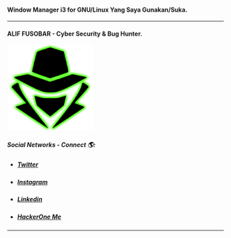#### Window Manager i3 for GNU/Linux Yang Saya Gunakan/Suka.

****
#### ALIF FUSOBAR - Cyber Security & Bug Hunter.

<img src="0011.png" alt="ALIF FUSOBAR - Master of Cyber Security Indonesia - xcod3bughunt3r.id">

##### Social Networks - Connect 🌎:

* ##### [Twitter](https://mobile.twitter.com/Xcod3bughunt3r)

* ##### [Instagram](https://instagram.com/xcod3bughunt3r)

* ##### [Linkedin](https://www.linkedin.com/in/xcod3bughunt3r/)

* ##### [HackerOne Me](https://hackerone.com/xcod3bughunt3r)

****

